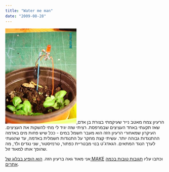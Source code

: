 ```yaml
---
title: "Water me man"
date: "2009-08-28"
---
```


[![](images/fbde2-watermeman.jpg)](https://nurnachman.files.wordpress.com/2009/08/f694a-watermeman.jpg)הרעיון צמח מאטב נייר שעיקמתי בצורת בן אדם, שאז תקעתי באחד העציצים שבמרפסת. רציתי שזה יגיד לי מתי להשקות את העציצים. העיקרון שמאחורי הרעיון הזה הוא מעבר חשמל במים - ככל שיש פחות מים באדמה ההתנגדות גבוהה יותר. עשיתי קצת מחקר על התנגדות חשמלית באדמה, עד שהגעתי לערך הנגד המתאים. הגאדג'ט בנוי מבטריית כפתור, טרנזיסטור, שני נגדים ולד, מה שהופך אותו למאוד זול.  
  

  
  

אני מאוד גאה ברעיון הזה. [הוא הופיע בבלוג של MAKE](http://blog.makezine.com/archive/2008/02/lowtech_plant_watering_in.html) וכתבו עליו [תגובות טובות בכמה אתרים](http://www.google.com/search?hl=en&site=search%26site%3Dsearch%26q%253Dhttp%3A%252F%252Fnurne.blogspot.com%252F2008%252F01%252Fwater-me-man.html%26q%3Dhttp%3A%252F%252Fnurne.blogspot.com%252F2008%252F01%252Fwater-me-man.html&q=http%3A%2F%2Fnurne.blogspot.com%2F2008%2F01%2Fwater-me-man.html).
